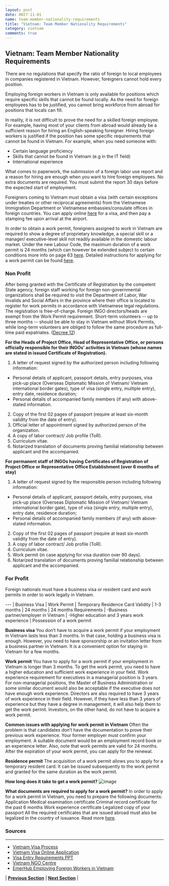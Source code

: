 ```yaml
---
layout: post
date: 0027-11-01
name: team-member-nationality-requirements
title: "Vietnam: Team Member Nationality Requirements"
category: vietnam
comments: true
---
```

## Vietnam: Team Member Nationality Requirements
There are no regulations that specify the ratio of foreign to local employees in companies registered in Vietnam. However, foreigners cannot hold every position.

Employing foreign workers in Vietnam is only available for positions which require specific skills that cannot be found locally. As the need for foreign employees has to be justified, you cannot bring workforce from abroad for positions that locals can fill. 

In reality, it is not difficult to prove the need for a skilled foreign employee. For example, having most of your clients from abroad would already be a sufficient reason for hiring an English-speaking foreigner. Hiring foreign workers is justified if the position has some specific requirements that cannot be found in Vietnam. For example, when you need someone with:
- Certain language proficiency
- Skills that cannot be found in Vietnam (e.g in the IT field)
- International experience
 
What comes to paperwork, the submission of a foreign labor use report and a reason for hiring are enough when you want to hire foreign employees. No extra documents are required. You must submit the report 30 days before the expected start of employment.
 
Foreigners coming to Vietnam must obtain a visa (with certain exceptions under treaties or other reciprocal agreements) from the Vietnamese Immigration Department or Vietnamese embassies/consulate offices in foreign countries. You can apply online [here](https://vietnamvisa.govt.vn/) for a visa, and then pay a stamping fee upon arrival at the airport.

In order to obtain a work permit, foreigners assigned to work in Vietnam are required to show a degree of proprietary knowledge, a special skill or a manager/ executive-level skill not readily available in the domestic labour market. Under the new Labour Code, the maximum duration of a work permit is 24 months (which can however be extended subject to certain conditions more info on page 63 [here](https://www.pwc.com/vn/en/publications/2017/dbg-2017.pdf). Detailed instructions for applying for a work permit can be found [here](https://www.vietnamvisaonline.net/article/vietnam-visa-tips/vietnam-work-permit/).

### Non Profit
After being granted with the Certificate of Registration by the competent State agency, foreign staff working for foreign non-governmental organizations shall be required to visit the Department of Labor, War Invalids and Social Affairs in the province where their office is located to register for work permits in accordance with Vietnamese legal regulations. The registration is free-of-charge. Foreign INGO directors/heads are exempt from the Work Permit requirement. Short-term volunteers -- up to three months -- should be able to stay in Vietnam without Work Permits, while long-term volunteers are obliged to follow the same procedure as full-time paid expatriates. ([Decree 12](http://ngocentre.org.vn/pipermail/ingodirectors/attachments/20120612/39ba538b/attachment-0024.pdf))

**For the Heads of Project Office, Head of Representative Office, or persons officially responsible for their INGOs’ activities in Vietnam (whose names are stated in issued Certificate of Registration).**
1.   A letter of request signed by the authorized person including following information:
  + Personal details of applicant, passport details, entry purposes, visa pick-up place (Overseas Diplomatic Mission of Vietnam/ Vietnam international border gates), type of visa (single entry, multiple entry), entry date, residence duration;
  + Personal details of accompanied family members (if any) with above-stated information.
2.   Copy of the first 02 pages of passport (require at least six-month validity from the date of entry).
3.  Official letter of appointment signed by authorized person of the organization.
4.   A copy of labor contract/ Job profile (ToR).
5.   Curriculum vitae.
6.   Notarized translation of documents proving familial relationship between applicant and the accompanied.

**For permanent staff of INGOs having Certificates of Registration of Project Office or Representative Office Establishment (over 6 months of stay)**
1. A letter of request signed by the responsible person including following information:
  + Personal details of applicant, passport details, entry purposes, visa pick-up place (Overseas Diplomatic Mission of Vietnam/ Vietnam international border gate), type of visa (single entry, multiple entry), entry date, residence duration;
  + Personal details of accompanied family members (if any) with above-stated information.
2.   Copy of the first 02 pages of passport (require at least six-month validity from the date of entry).
3.  A copy of labor contract/ Job profile (ToR).
4. Curriculum vitae.
5. Work permit (in case applying for visa duration over 90 days).
6. Notarized translation of documents proving familial relationship between applicant and the accompanied.

### For Profit
Foreign nationals must have a business visa or resident card and work permits in order to work legally in Vietnam.

--- | Business Visa | Work Permit | Temporary Residence Card
Validity | 1-3 months | 24 months | 24 months
Requirements | -Business partner/employer in Vietnam | -Higher education and 3 years work experience | Possession of a work permit

**Business visa**
You don’t have to acquire a work permit if your employment in Vietnam lasts less than 3 months. In that case, holding a business visa is enough. However, you need to have sponsorship or an invitation letter from a business partner in Vietnam. It is a convenient option for staying in Vietnam for a few months.
 
**Work permit**
You have to apply for a work permit if your employment in Vietnam is longer than 3 months. To get the work permit, you need to have a higher education and sufficient work experience in your field. Work experience requirement for executives in a managerial position is 3 years. For non-managerial positions, the Master of Business Administration or some similar document would also be acceptable if the executive does not have enough work experience. Directors are also required to have 3 years of work experience in their field. However, if they have less than 3 years of experience but they have a degree in management, it will also help them to get the work permit. Investors, on the other hand, do not have to acquire a work permit.
 
**Common issues with applying for work permit in Vietnam**
Often the problem is that candidates don’t have the documentation to prove their previous work experience. Your former employer must confirm your employment. A suitable document would be an employment record book or an experience letter. Also, note that work permits are valid for 24 months. After the expiration of your work permit, you can apply for the renewal.
 
**Residence permit**
The acquisition of a work permit allows you to apply for a temporary resident card. It can be issued subsequently to the work permit and granted for the same duration as the work permit.
 
**How long does it take to get a work permit?**
![image](https://emerhub.com/wp-content/uploads/Work-Permit-Acquisition-Timeline-Vietnam-2-1.jpg "IMAGE")

**What documents are required to apply for a work permit?**
In order to apply for a work permit in Vietnam, you need to prepare the following documents:
Application
Medical examination certificate
Criminal record certificate for the past 6 months
Work experience certificate
Legalized copy of your passport
All the required certificates that are issued abroad must also be legalized in the country of issuance. Read more [here](https://emerhub.com/vietnam/employing-foreign-workers-vietnam/).


### Sources 
---
- [Vietnam Visa Process](https://vietnamvisa.govt.vn/)
- [Vietnam Visa Online Application](https://www.vietnamvisaonline.net/article/vietnam-visa-tips/vietnam-work-permit/)
- [Visa Entry Requirements PPT](http://www.ngocentre.org.vn/webfm_send/11962)
- [Vietnam NGO Centre](http://www.ngocentre.org.vn/node/69)
- [EmerHub Employing Foreign Workers in Vietnam](https://emerhub.com/vietnam/employing-foreign-workers-vietnam/)


| **[Previous Section]( https://neo-project.github.io/global-blockchain-compliance-hub//vietnam/vietnam-registry-requirements.html)** | **[Next Section]( https://neo-project.github.io/global-blockchain-compliance-hub//vietnam/vietnam-tax-and-auditing-requirements.html)** |
